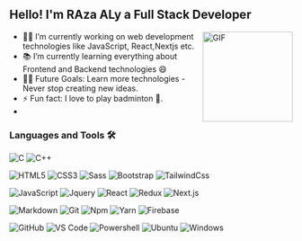 ## Hello! I'm RAza ALy a Full Stack Developer

<img align="right" alt="GIF" height="160px" src="https://media.giphy.com/media/du3J3cXyzhj75IOgvA/giphy.gif" />

- 👨‍💻 I’m currently working on web development technologies like JavaScript, React,Nextjs etc.
- 📚 I’m currently learning everything about Frontend and Backend technologies 😄
- 💪🏼 Future Goals: Learn more technologies - Never stop creating new ideas.
- ⚡ Fun fact: I love to play badminton 🏸.
- 
### Languages and Tools 🛠 


![C](http://img.shields.io/badge/-C-A8B9CC?style=flat-square&logo=c&logoColor=ffffff)
![C++](https://img.shields.io/badge/-C++-A8B9CC?style=flat-square&logo=C++&logoColor=ffffff)

![HTML5](https://img.shields.io/badge/-HTML5-%23E44D27?style=flat-square&logo=html5&logoColor=ffffff)
![CSS3](https://img.shields.io/badge/-CSS3-%231572B6?style=flat-square&logo=css3)
![Sass](https://img.shields.io/badge/-Sass-%23CC6699?style=flat-square&logo=sass&logoColor=ffffff)
![Bootstrap](https://img.shields.io/badge/-Bootstrap-563D7C?style=flat-square&logo=Bootstrap)
![TailwindCss](https://img.shields.io/badge/-Tailwind-563D7C?style=flat-square&logo=Tailwind)

![JavaScript](https://img.shields.io/badge/-JavaScript-%23F7DF1C?style=flat-square&logo=javascript&logoColor=000000&labelColor=%23F7DF1C&color=%23FFCE5A)
![Jquery](https://img.shields.io/badge/-jquery-563D7C?style=flat-square&logo=jquery)
![React](https://img.shields.io/badge/-React-61DAFB?style=flat-square&logo=react&logoColor=ffffff)
![Redux](https://img.shields.io/badge/-redux-563D7C?style=flat-square&logo=Redux)
![Next.js](https://img.shields.io/badge/-Next.js-563D7C?style=flat-square&logo=Next.js)

![Markdown](https://img.shields.io/badge/-Markdown-000000?style=flat-square&logo=markdown)
![Git](https://img.shields.io/badge/-Git-%23F05032?style=flat-square&logo=git&logoColor=%23ffffff)
![Npm](https://img.shields.io/badge/-npm-CB3837?style=flat-square&logo=npm)
![Yarn](https://img.shields.io/badge/-yarn-CB3837?style=flat-square&logo=yarn)
![Firebase](https://img.shields.io/badge/-Firebase-FFCA28?style=flat-square&logo=firebase&logoColor=ffffff)

![GitHub](https://img.shields.io/badge/-GitHub-181717?style=flat-square&logo=github)
![VS Code](http://img.shields.io/badge/-VS%20Code-007ACC?style=flat-square&logo=visual-studio-code&logoColor=ffffff)
![Powershell](http://img.shields.io/badge/-Powershell-5391FE?style=flat-square&logo=powershell&logoColor=ffffff)
![Ubuntu](https://img.shields.io/badge/-Ubuntu-0078D6?style=flat-square&logo=Ubuntu&logoColor=#eeeee)
![Windows](http://img.shields.io/badge/-Windows-0078D6?style=flat-square&logo=windows&logoColor=ffffff)

<br/>
